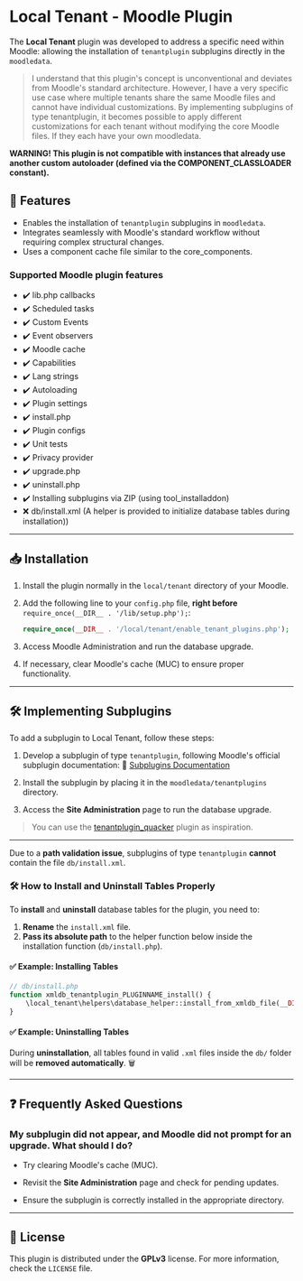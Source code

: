 
# Local Tenant - Moodle Plugin

The **Local Tenant** plugin was developed to address a specific need within Moodle: allowing the installation of `tenantplugin` subplugins directly in the `moodledata`.

> I understand that this plugin's concept is unconventional and deviates from Moodle's standard architecture. However, I have a very specific use case where multiple tenants share the same Moodle files and cannot have individual customizations.
> By implementing subplugins of type tenantplugin, it becomes possible to apply different customizations for each tenant without modifying the core Moodle files. If they each have your own moodledata.

**WARNING! This plugin is not compatible with instances that already use another custom autoloader (defined via the COMPONENT_CLASSLOADER constant).**


## 📌 Features
- Enables the installation of `tenantplugin` subplugins in `moodledata`.
- Integrates seamlessly with Moodle's standard workflow without requiring complex structural changes.
- Uses a component cache file similar to the core_components.

### Supported Moodle plugin features
- ✔️ lib.php callbacks  
- ✔️ Scheduled tasks  
- ✔️ Custom Events  
- ✔️ Event observers  
- ✔️ Moodle cache  
- ✔️ Capabilities  
- ✔️ Lang strings  
- ✔️ Autoloading  
- ✔️ Plugin settings  
- ✔️ install.php  
- ✔️ Plugin configs  
- ✔️ Unit tests  
- ✔️ Privacy provider  
- ✔️ upgrade.php  
- ✔️ uninstall.php
- ✔️ Installing subplugins via ZIP (using tool_installaddon)
- ❌ db/install.xml (A helper is provided to initialize database tables during installation))  

----------

## 📥 Installation

1.  Install the plugin normally in the `local/tenant` directory of your Moodle.
    
2.  Add the following line to your `config.php` file, **right before**  `require_once(__DIR__ . '/lib/setup.php');`:
    
    ```php
    require_once(__DIR__ . '/local/tenant/enable_tenant_plugins.php');
    ```
    
3.  Access Moodle Administration and run the database upgrade.
    
4.  If necessary, clear Moodle's cache (MUC) to ensure proper functionality.
    

----------

## 🛠 Implementing Subplugins

To add a subplugin to Local Tenant, follow these steps:

1.  Develop a subplugin of type `tenantplugin`, following Moodle's official subplugin documentation: 📄 [Subplugins Documentation](https://docs.moodle.org/dev/Subplugins)
    
2.  Install the subplugin by placing it in the `moodledata/tenantplugins` directory.
    
3.  Access the **Site Administration** page to run the database upgrade.

> You can use the [tenantplugin_quacker](https://github.com/linkisensei/tenantplugin_quacker) plugin as inspiration.

----------

Due to a **path validation issue**, subplugins of type `tenantplugin` **cannot** contain the file `db/install.xml`.

### 🛠 **How to Install and Uninstall Tables Properly**

To **install** and **uninstall** database tables for the plugin, you need to:

1. **Rename** the `install.xml` file.
2. **Pass its absolute path** to the helper function below inside the installation function (`db/install.php`).

#### ✅ **Example: Installing Tables**

```php
// db/install.php
function xmldb_tenantplugin_PLUGINNAME_install() {
    \local_tenant\helpers\database_helper::install_from_xmldb_file(__DIR__ . '/dbinstall.xml');
}
```

#### ✅ **Example: Uninstalling Tables**
During **uninstallation**, all tables found in valid `.xml` files inside the `db/` folder will be **removed automatically**. 🗑️


----------

## ❓ Frequently Asked Questions

### My subplugin did not appear, and Moodle did not prompt for an upgrade. What should I do?

-   Try clearing Moodle's cache (MUC).
    
-   Revisit the **Site Administration** page and check for pending updates.
    
-   Ensure the subplugin is correctly installed in the appropriate directory.
    

----------

## 📄 License

This plugin is distributed under the **GPLv3** license. For more information, check the `LICENSE` file.